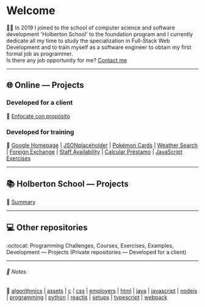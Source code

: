 # Welcome
:man_technologist: In 2019 I joined to the school of computer science and software development 'Holberton School' to the foundation program and I currently dedicate all my time to study the specialization in Full-Stack Web Development and to train myself as a software engineer to obtain my first formal job as programmer.  
Is there any job opportunity for me? [Contact me](https://www.javierandresgp.com)
- - -
## :globe_with_meridians: Online ― Projects
### Developed for a client
:checkered_flag: [Enfocate con propósito](http://www.enfocateconproposito.org/)
### Developed for training
:muscle: [Google Homepage](https://javierandresgp.github.io/training-google_homepage/) | [JSONplaceholder](https://javierandresgp.github.io/training-jsonplaceholder/) | [Pokémon Cards](https://javierandresgp.github.io/training-pokemon_cards/) | [Weather Search](https://javierandresgp.github.io/training-weather_search/) | [Foreign Exchange](https://javierandresgp.github.io/github_pages-foreign_exchange/) | [Staff Availability](https://javierandresgp.github.io/github_pages-staff_availability/) | [Calcular Préstamo](https://javierandresgp.github.io/github_pages-calcular_prestamo/) | [JavaScript Exercises](https://javierandresgp.github.io/github_pages-javascript_exercises/)
- - -
## :books: Holberton School ― Projects
:school: [Summary](holberton_school.md)
- - -
## :computer: Other repositories
:octocat: Programming Challenges, Courses, Exercises, Examples, Development ― Projects (Private repositories ― Developed for a client)
- - -
###### :memo: Notes
:bookmark: [algorithmics](algorithmics.md) | [assets](assets.md) | [c](c.md) | [css](css.md) | [employers](employers.md) | [html](html.md) | [java](java.md) | [javascript](javascript.md) | [nodejs](nodejs.md) | [programming](programming.md) | [python](python.md) | [reactjs](reactjs.md) | [setups](setups.md) | [typescript](typescript.md) | [webpack](webpack.md)
